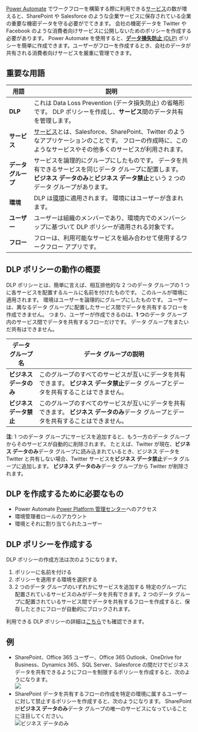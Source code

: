 [Power Automate](https://flow.microsoft.com) でワークフローを構築する際に利用できる[サービス](https://flow.microsoft.com/services)の数が増えると、SharePoint や Salesforce のような企業サービスに保存されている企業の重要な機密データを守る必要がでてきます。 会社の機密データを Twitter や Facebook のような消費者向けサービスに公開しないためのポリシーを作成する必要があります。 Power Automate を使用すると、[**データ損失防止** (DLP)](https://docs.microsoft.com/power-platform/admin/prevent-data-loss) ポリシーを簡単に作成できます。ユーザーがフローを作成するとき、会社のデータが共有される消費者向けサービスを厳重に管理できます。  

## <a name="terms-you-should-get-familiar-with"></a>重要な用語

| 用語 | 説明 |
| --- | --- |
| **DLP** |これは Data Loss Prevention (データ損失防止) の省略形です。 DLP ポリシーを作成し、**サービス**間のデータ共有を管理します。 |
| **サービス** |[サービス](https://flow.microsoft.com/services)とは、Salesforce、SharePoint、Twitter のようなアプリケーションのことです。 フローの作成時に、このようなサービスやその他多くのサービスが利用されます。 |
| **データ グループ** |サービスを論理的にグループにしたものです。 データを共有できるサービスを同じデータ グループに配置します。 **ビジネス データのみ**と**ビジネス データ禁止**という 2 つのデータ グループがあります。 |
| **環境** |DLP は[環境](../environments-overview-admin.md)に適用されます。 環境にはユーザーが含まれます。 |
| **ユーザー** |ユーザーは組織のメンバーであり、環境内でのメンバーシップに基づいて DLP ポリシーが適用される対象です。 |
| **フロー** |フローは、利用可能なサービスを組み合わせて使用するワークフロー アプリです。 |

## <a name="all-about-how-dlp-policies-work"></a>DLP ポリシーの動作の概要
DLP ポリシーとは、簡単に言えば、相互排他的な 2 つのデータ グループの 1 つに各サービスを配置するルールに名前を付けたものです。 このルールが環境に適用されます。 環境はユーザーを論理的にグループにしたものです。 ユーザーは、異なるデータ グループに配置したサービス間でデータを共有するフローを作成できません。 つまり、ユーザーが作成できるのは、**1 つ**のデータ グループ内のサービス間でデータを共有するフローだけです。 データ グループをまたいだ共有はできません。  

| **データ グループ名** | **データ グループの説明** |
| --- | --- |
| **ビジネス データのみ** |このグループのすべてのサービスが互いにデータを共有できます。 **ビジネス データ禁止**データ グループとデータを共有することはできません。 |
| **ビジネス データ禁止** |このグループのすべてのサービスが互いにデータを共有できます。 **ビジネス データのみ**データ グループとデータを共有することはできません。 |

**注**: 1 つのデータ グループにサービスを追加すると、もう一方のデータ グループからそのサービスが自動的に削除されます。 たとえば、Twitter が現在、**ビジネス データのみ**データ グループに読み込まれているとき、ビジネス データを Twitter と共有しない場合、Twitter サービスを**ビジネス データ禁止**データ グループに追加します。 **ビジネス データのみ**データ グループから Twitter が削除されます。

## <a name="heres-what-you-need-to-create-a-dlp"></a>DLP を作成するために必要なもの
* Power Automate [Power Platform 管理センター](https://admin.powerplatform.microsoft.com/)へのアクセス  
* 環境管理者ロールのアカウント  
* 環境とそれに割り当てられたユーザー  

## <a name="create-a-dlp-policy"></a>DLP ポリシーを作成する
DLP ポリシーの作成方法は次のようになります。  

1. ポリシーに名前を付ける
2. ポリシーを適用する環境を選択する
3. 2 つのデータ グループのいずれかにサービスを追加する 特定のグループに配置されているサービスのみがデータを共有できます。2 つのデータ グループに配置されているサービス間でデータを共有するフローを作成すると、保存したときにフローが自動的にブロックされます。  

利用できる DLP ポリシーの詳細は[こちら](https://docs.microsoft.com/power-platform/admin/prevent-data-loss)でも確認できます。  

## <a name="examples"></a>例
* SharePoint、Office 365 ユーザー、Office 365 Outlook、OneDrive for Business、Dynamics 365、SQL Server、Salesforce の間だけでビジネス データを共有できるようにフローを制限するポリシーを作成すると、次のようになります。  
  ![](./media/learning-data-loss-prevention/a-few-business-centric-services.png)  
* SharePoint データを共有するフローの作成を特定の環境に属するユーザーに対して禁止するポリシーを作成すると、次のようになります。 SharePoint が**ビジネス データのみ**データ グループの唯一のサービスになっていることに注目してください。  
  ![ビジネス データのみ](./media/learning-data-loss-prevention/sharepoint-only-no-sharing-guided-learning.png)

